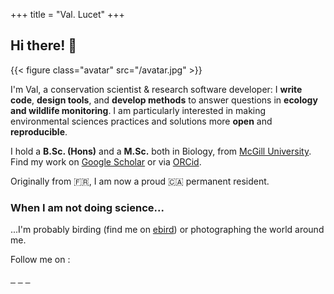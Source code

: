 +++
title = "Val. Lucet"
+++

## Hi there! 👋

{{< figure class="avatar" src="/avatar.jpg" >}}

I'm Val, a conservation scientist & research software developer: I **write code**, **design tools**, and **develop methods** to answer questions in **ecology and wildlife monitoring**. I am particularly interested in making environmental sciences practices and solutions more **open** and **reproducible**.

I hold a **B.Sc. (Hons)** and a **M.Sc.** both in Biology, from [McGill University](https://www.mcgill.ca/). Find my work on [Google Scholar](https://scholar.google.ca/citations?user=cIHIw5IAAAAJ&hl) or via [ORCid](https://orcid.org/0000-0003-0268-818X).

Originally from 🇫🇷, I am now a proud 🇨🇦 permanent resident. 

<!-- ### What I am up to 💻

I will be joining the [Biodiversity Conservation Solutions lab](https://www.biodiversityconservationsolutions.com/) at [Carleton University](https://carleton.ca/biology/), as part of [The Birds & the Trees Project](https://www.thebirdsthetrees.com/) in Fall 2025. I will be asking questions about conservation actions decision-making and efficiency using causal inference approaches in the context of urban bird mortality reduction. -->

### When I am not doing science...

...I'm probably birding (find me on [ebird](https://ebird.org/profile/MTM4Mzc5NA/world)) or photographing the world around me.

Follow me on :

<a href="https://github.com/vlucet/" style="display:inline;"><i class="fab fa-2x fa-github" aria-hidden="true"></i>&nbsp;&nbsp;</a>
<a href="https://bsky.app/profile/vlucet.bsky.social" style="display:inline;"><i class="fab fa-2x fa-bluesky" aria-hidden="true"></i>&nbsp;&nbsp;</a>
<a href="https://app.thestorygraph.com/profile/vlucet" style="display:inline;"><i class="fas fa-2x fa-book" aria-hidden="true"></i>&nbsp;&nbsp;</a>

